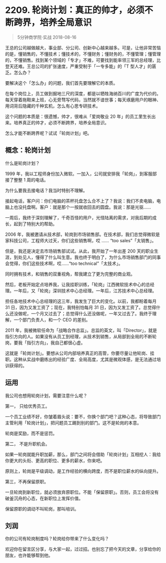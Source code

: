# 2209. 轮岗计划：真正的帅才，必须不断跨界，培养全局意识
> 5分钟商学院·实战
2018-08-16

王总的公司越做越大，事业部、分公司、创新中心越来越多。可是，让他非常苦恼的是，懂销售的，不懂技术；懂技术的，不懂财务；懂财务的，不懂管理；懂管理的，不懂销售。找到某个领域的「专才」不难，可要找到能率领三军的总经理，比登天还难。王总公司的扩张速度，严重受制于「一专多能」的「T 型人才」的匮乏。怎么办？

要解决这个「怎么办」的问题，我们首先要理解它的本质。

在每个岗位上，员工做到掘地三尺的深度，都是以牺牲海纳百川的广度为代价的。每天穿着拖鞋来上班，心无旁骛写代码，当然就不谙世事；每天琢磨用户的眼神、用词背后隐藏的千种玄机，怎么有心思专研技术。

这个问题的本质是：很遗憾，帅才，很难从「爱岗敬业 20 年」的员工里生长出来。培养真正的帅才，必须不断跨界，培养全局意识。

怎么才能不断跨界呢？试试「轮岗计划」吧。

## 概念：轮岗计划
什么是轮岗计划？

1999 年，我以工程师身份加入微软。一加入，公司就安排我「轮岗」，到客服部接了整整 1 周的电话。

为什么要我去接电话？我当时特别不理解。

接起电话，客户问：你们电脑的茶杯托盘怎么合不上了？我说：我们不卖电脑，电脑上也没托盘啊。客户：就是那个一按就收回去的圆盘。我说：那是光驱……

一周后，我终于深刻理解了，千奇百怪的用户，光怪陆离的需求，对我后期的成长，起到了特别大的帮助。

2006 年，我被邀请从技术部，轮岗到市场销售部。在技术部，我们总觉得微软是家科技公司，工程师大过天，你们这些销售啊，哎 …… “too sales”「太销售」。

但是，我还是决定去市场销售部试试。从此，我开始了一年出差 200 天的职业生涯，到处见人，懂得了什么叫生意。我也终于明白了，为什么市场销售部门的同事会觉得，你们这些技术啊，哎……“too technical”「太技术」。

同时拥有技术，和销售的双重视角，帮我建立了更为完整的商业观。

然后，老板开始定点培养我，让我挂职训练，「轮岗」江西微软技术中心的总经理。一年后，又「轮岗」深圳技术中心总经理。一年后，江苏技术中心总经理。

担任各地技术中心总经理的这三年，我发生了巨大的变化。以前，我都盼着每月 31 日，因为又发工资了；现在，我特别怕每月 31 日，因为又发工资了。总觉得什么还没做呢，一个月又过去了；总觉得什么还没做呢，一年又过去了。我终于理解，一个部门负责人，和一个 CEO 的差别。

2011 年，我被微软任命为「战略合作总监」。总监的英文，叫「Director」，就是指引方向的人。如果没有从员工到经理，从技术到销售，从局部到全局的不断轮岗，要我「指引方向」，我自己都很心虚。

这就是「轮岗计划」。要想从公司内部培养真正的高管，你要尽量让他轮岗、挂职。这种从实战中磨练出的经验广度、全局高度，尤其是微观体感，是无法通过培训获得的。

## 运用
我公司也想用轮岗计划，需要注意什么呢？

第一， 只给优秀员工。

一个员工业绩不好，你皱着眉头说：要不，你换个部门吧？这种心态，将导致部门主管利用「轮岗计划」，把问题员工踢到别的部门。这不是轮岗的本意。

轮岗是奖励，而不是惩罚。

第二， 不是升职机会。

如果一轮岗就能升职加薪，那么，部门之间将会借助「轮岗计划」互相挖人：我给你更大的头衔、更高的职位、更多的薪水，你来吧。

原则上，轮岗是平级调动，是工作经验的横向跨度，而不是职位薪水的纵向提升。

第三，不再保留原职。

一旦轮岗到新职位，就必须放弃原职位。不能「保留原职」。否则，员工会将没有破釜沉舟的心态，在新职位上发挥价值。

保留原职的调动不叫轮岗，那叫培训。

## 刘润
你的公司有轮岗制度吗？轮岗给你带来了什么变化吗？

欢迎你在留言区分享，与大家一起，过过招。也别忘了把今天的文章，分享给你的朋友，也许能够帮到他。